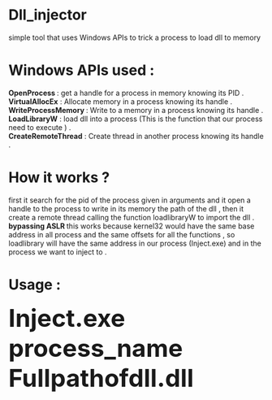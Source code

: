 # Dll_injector
simple tool that uses Windows APIs to trick a process to load dll to memory 



# Windows APIs used :



<b> OpenProcess </b> : get a handle for a process in memory knowing its PID . </br>
<b> VirtualAllocEx</b> : Allocate memory in a process knowing its handle . </br>
<b> WriteProcessMemory </b> : Write to a memory in a process knowing its handle . </br> 
<b> LoadLibraryW</b> : load dll into a process (This is the function that our process need to execute ) . </br> 
<b> CreateRemoteThread</b> : Create thread in another process knowing its handle . </br>

# How it works ? 


first it search for the pid of the process given in arguments and it open a handle to the process to write in its memory the path of the dll , then it create a remote thread  calling the function loadlibraryW to import the dll .</br>
 <b> bypassing ASLR </b> 
this works because kernel32 would have the same base address in all process and the same offsets for all the functions , so loadlibrary will have the same address in our process (Inject.exe) and in the process we want to inject to . 

# Usage : 
  <font size="+5"> <b> Inject.exe process_name Fullpathofdll.dll </b> </font>
